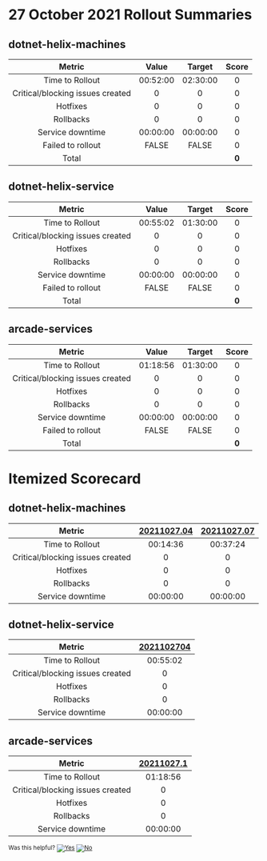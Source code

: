 # 27 October 2021 Rollout Summaries

## dotnet-helix-machines

|              Metric              |   Value  |  Target  |   Score   |
|:--------------------------------:|:--------:|:--------:|:---------:|
| Time to Rollout                  | 00:52:00 | 02:30:00 |     0     |
| Critical/blocking issues created |     0    |    0     |     0     |
| Hotfixes                         |     0    |    0     |     0     |
| Rollbacks                        |     0    |    0     |     0     |
| Service downtime                 | 00:00:00 | 00:00:00 |     0     |
| Failed to rollout                |   FALSE  |   FALSE  |     0     |
| Total                            |          |          |   **0**   |


## dotnet-helix-service

|              Metric              |   Value  |  Target  |   Score   |
|:--------------------------------:|:--------:|:--------:|:---------:|
| Time to Rollout                  | 00:55:02 | 01:30:00 |     0     |
| Critical/blocking issues created |     0    |    0     |     0     |
| Hotfixes                         |     0    |    0     |     0     |
| Rollbacks                        |     0    |    0     |     0     |
| Service downtime                 | 00:00:00 | 00:00:00 |     0     |
| Failed to rollout                |   FALSE  |   FALSE  |     0     |
| Total                            |          |          |   **0**   |


## arcade-services

|              Metric              |   Value  |  Target  |   Score   |
|:--------------------------------:|:--------:|:--------:|:---------:|
| Time to Rollout                  | 01:18:56 | 01:30:00 |     0     |
| Critical/blocking issues created |     0    |    0     |     0     |
| Hotfixes                         |     0    |    0     |     0     |
| Rollbacks                        |     0    |    0     |     0     |
| Service downtime                 | 00:00:00 | 00:00:00 |     0     |
| Failed to rollout                |   FALSE  |   FALSE  |     0     |
| Total                            |          |          |   **0**   |


# Itemized Scorecard

## dotnet-helix-machines

| Metric | [20211027.04](https://dev.azure.com/dnceng/7ea9116e-9fac-403d-b258-b31fcf1bb293/_build/results?buildId=1442891) | [20211027.07](https://dev.azure.com/dnceng/7ea9116e-9fac-403d-b258-b31fcf1bb293/_build/results?buildId=1443007) |
|:-----:|:-----:|:-----:|
| Time to Rollout | 00:14:36 | 00:37:24 |
| Critical/blocking issues created | 0 | 0 |
| Hotfixes | 0 | 0 |
| Rollbacks | 0 | 0 |
| Service downtime | 00:00:00 | 00:00:00 |


## dotnet-helix-service

| Metric | [2021102704](https://dev.azure.com/dnceng/7ea9116e-9fac-403d-b258-b31fcf1bb293/_build/results?buildId=1443064) |
|:-----:|:-----:|
| Time to Rollout | 00:55:02 |
| Critical/blocking issues created | 0 |
| Hotfixes | 0 |
| Rollbacks | 0 |
| Service downtime | 00:00:00 |


## arcade-services

| Metric | [20211027.1](https://dev.azure.com/dnceng/7ea9116e-9fac-403d-b258-b31fcf1bb293/_build/results?buildId=1443070) |
|:-----:|:-----:|
| Time to Rollout | 01:18:56 |
| Critical/blocking issues created | 0 |
| Hotfixes | 0 |
| Rollbacks | 0 |
| Service downtime | 00:00:00 |



<!-- Begin Generated Content: Doc Feedback -->
<sub>Was this helpful? [![Yes](https://helix.dot.net/f/ip/5?p=Documentation%5CTeamProcess%5CRollout-Scorecards%5CScorecard_2021-10-27.md)](https://helix.dot.net/f/p/5?p=Documentation%5CTeamProcess%5CRollout-Scorecards%5CScorecard_2021-10-27.md) [![No](https://helix.dot.net/f/in)](https://helix.dot.net/f/n/5?p=Documentation%5CTeamProcess%5CRollout-Scorecards%5CScorecard_2021-10-27.md)</sub>
<!-- End Generated Content-->

